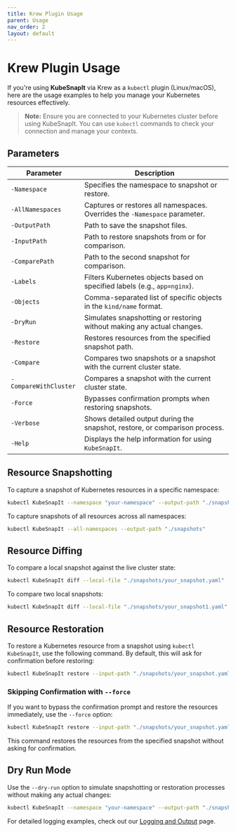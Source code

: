 ```yaml
---
title: Krew Plugin Usage
parent: Usage
nav_order: 2
layout: default
---
```


# Krew Plugin Usage

If you're using **KubeSnapIt** via Krew as a `kubectl` plugin (Linux/macOS), here are the usage examples to help you manage your Kubernetes resources effectively.

> **Note:** Ensure you are connected to your Kubernetes cluster before using KubeSnapIt. You can use `kubectl` commands to check your connection and manage your contexts.

## Parameters

| Parameter            | Description                                                                 |
|----------------------|-----------------------------------------------------------------------------|
| `-Namespace`         | Specifies the namespace to snapshot or restore.                             |
| `-AllNamespaces`     | Captures or restores all namespaces. Overrides the `-Namespace` parameter.   |
| `-OutputPath`        | Path to save the snapshot files.                                             |
| `-InputPath`         | Path to restore snapshots from or for comparison.                           |
| `-ComparePath`       | Path to the second snapshot for comparison.                                 |
| `-Labels`            | Filters Kubernetes objects based on specified labels (e.g., `app=nginx`).   |
| `-Objects`           | Comma-separated list of specific objects in the `kind/name` format.          |
| `-DryRun`            | Simulates snapshotting or restoring without making any actual changes.       |
| `-Restore`           | Restores resources from the specified snapshot path.                        |
| `-Compare`           | Compares two snapshots or a snapshot with the current cluster state.         |
| `-CompareWithCluster`| Compares a snapshot with the current cluster state.                         |
| `-Force`             | Bypasses confirmation prompts when restoring snapshots.                     |
| `-Verbose`           | Shows detailed output during the snapshot, restore, or comparison process.   |
| `-Help`              | Displays the help information for using `KubeSnapIt`.                       |

## Resource Snapshotting

To capture a snapshot of Kubernetes resources in a specific namespace:

```bash
kubectl KubeSnapIt --namespace "your-namespace" --output-path "./snapshots"
```

To capture snapshots of all resources across all namespaces:

```bash
kubectl KubeSnapIt --all-namespaces --output-path "./snapshots"
```

## Resource Diffing

To compare a local snapshot against the live cluster state:

```bash
kubectl KubeSnapIt diff --local-file "./snapshots/your_snapshot.yaml"
```

To compare two local snapshots:

```bash
kubectl KubeSnapIt diff --local-file "./snapshots/your_snapshot1.yaml" --compare-file "./snapshots/your_snapshot2.yaml"
```

## Resource Restoration

To restore a Kubernetes resource from a snapshot using `kubectl KubeSnapIt`, use the following command. By default, this will ask for confirmation before restoring:

```bash
kubectl KubeSnapIt restore --input-path "./snapshots/your_snapshot.yaml"
```

### Skipping Confirmation with `--force`

If you want to bypass the confirmation prompt and restore the resources immediately, use the `--force` option:

```bash
kubectl KubeSnapIt restore --input-path "./snapshots/your_snapshot.yaml" --force
```

This command restores the resources from the specified snapshot without asking for confirmation.

## Dry Run Mode

Use the `--dry-run` option to simulate snapshotting or restoration processes without making any actual changes:

```bash
kubectl KubeSnapIt --namespace "your-namespace" --output-path "./snapshots" --dry-run
```

For detailed logging examples, check out our [Logging and Output](../logging-output) page.
